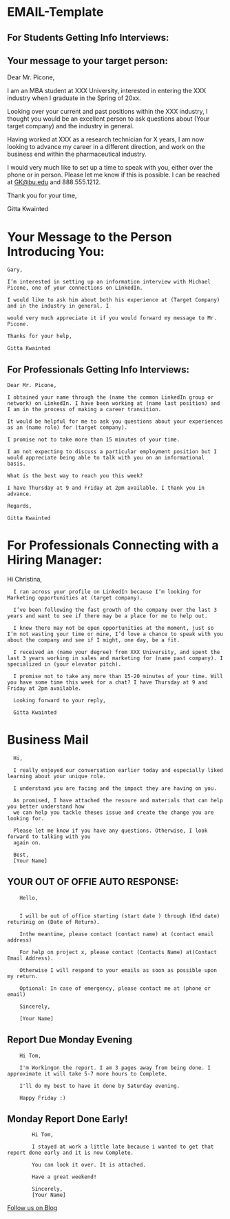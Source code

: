 # EMAIL-Template


## For Students Getting Info Interviews:

## Your message to your target person:

Dear Mr. Picone,

I am an MBA student at XXX University, interested in entering the XXX industry when I graduate in the Spring of 20xx.

Looking over your current and past positions within the XXX industry, I thought you would be an excellent person to ask questions about (Your target company) and the industry in general.

Having worked at XXX as a research technician for X years, I am now looking to advance my career in a different direction, and work on the business end within the pharmaceutical industry.

I would very much like to set up a time to speak with you, either over the phone or in person. Please let me know if this is possible. I can be reached at GK@bu.edu and 888.555.1212.

Thank you for your time,

Gitta Kwainted

# Your Message to the Person Introducing You:

    Gary,

    I’m interested in setting up an information interview with Michael Picone, one of your connections on LinkedIn.

    I would like to ask him about both his experience at (Target Company) and in the industry in general. I

    would very much appreciate it if you would forward my message to Mr. Picone.

    Thanks for your help,

    Gitta Kwainted

## For Professionals Getting Info Interviews:

    Dear Mr. Picone,

    I obtained your name through the (name the common LinkedIn group or network) on LinkedIn. I have been working at (name last position) and I am in the process of making a career transition.

    It would be helpful for me to ask you questions about your experiences as an (name role) for (target company).

    I promise not to take more than 15 minutes of your time.

    I am not expecting to discuss a particular employment position but I would appreciate being able to talk with you on an informational basis.

    What is the best way to reach you this week?

    I have Thursday at 9 and Friday at 2pm available. I thank you in advance.

    Regards,

    Gitta Kwainted

# For Professionals Connecting with a Hiring Manager:

Hi Christina,

      I ran across your profile on LinkedIn because I’m looking for Marketing opportunities at (target company).

      I’ve been following the fast growth of the company over the last 3 years and want to see if there may be a place for me to help out.

      I know there may not be open opportunities at the moment, just so I’m not wasting your time or mine, I’d love a chance to speak with you about the company and see if I might, one day, be a fit.

      I received an (name your degree) from XXX University, and spent the last 3 years working in sales and marketing for (name past company). I specialized in (your elevator pitch).

      I promise not to take any more than 15-20 minutes of your time. Will you have some time this week for a chat? I have Thursday at 9 and Friday at 2pm available.

      Looking forward to your reply,

      Gitta Kwainted


# Business Mail

      Hi,

      I really enjoyed our conversation earlier today and especially liked learning about your unique role.

      I understand you are facing and the impact they are having on you.

      As promised, I have attached the resoure and materials that can help you better understand how
      we can help you tackle theses issue and create the change you are looking for.

      Please let me know if you have any questions. Otherwise, I look forward to talking with you
      again on.

      Best,
      [Your Name]



## YOUR OUT OF OFFIE AUTO RESPONSE:

        Hello,


        I will be out of office starting (start date ) through (End date) returinig on (Date of Return).

        Inthe meantime, please contact (contact name) at (contact email address)

        For help on project x, please contact (Contacts Name) at(Contact Email Address).

        Otherwise I will respond to your emails as soon as possible upon my return.

        Optional: In case of emergency, please contact me at (phone or email)

        Sincerely,

        [Your Name]
        
     
## Report Due Monday Evening

        Hi Tom,

        I'm Workingon the report. I am 3 pages away from being done. I approximate it will take 5-7 more hours to Complete.

        I'll do my best to have it done by Saturday evening.

        Happy Friday :)

##  Monday Report Done Early!


            Hi Tom,

            I stayed at work a little late because i wanted to get that report done early and it is now Complete.

            You can look it over. It is attached.

            Have a great weekend!

            Sincerely,
            [Your Name]

        
        
<a href="http://starwalt.in/Blogs/index.html">Follow us on Blog</a>



